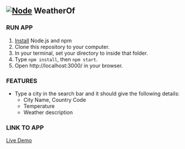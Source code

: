 ## **[![Node](https://user-images.githubusercontent.com/29721601/30945950-b292557c-a433-11e7-9f37-b8de61264bf9.png "Node")](https://nodejs.org/en/) WeatherOf**

### RUN APP
1. [Install](https://docs.npmjs.com/getting-started/installing-node) Node.js and npm
2. Clone this repository to your computer.
2. In your terminal, set your directory to inside that folder.
3. Type `npm install`, then `npm start`.
4. Open http://localhost:3000/ in your browser.

### FEATURES
- Type a city in the search bar and it should give the following details:
    * City Name, Country Code
    * Temperature
    * Weather description
    
### LINK TO APP
[Live Demo](https://weatherof.herokuapp.com/)
